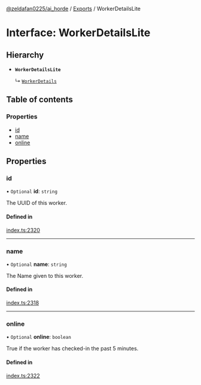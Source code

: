 [@zeldafan0225/ai_horde](../README.md) / [Exports](../modules.md) / WorkerDetailsLite

# Interface: WorkerDetailsLite

## Hierarchy

- **`WorkerDetailsLite`**

  ↳ [`WorkerDetails`](WorkerDetails.md)

## Table of contents

### Properties

- [id](WorkerDetailsLite.md#id)
- [name](WorkerDetailsLite.md#name)
- [online](WorkerDetailsLite.md#online)

## Properties

### id

• `Optional` **id**: `string`

The UUID of this worker.

#### Defined in

[index.ts:2320](https://github.com/ZeldaFan0225/ai_horde/blob/1d5fbc0/index.ts#L2320)

___

### name

• `Optional` **name**: `string`

The Name given to this worker.

#### Defined in

[index.ts:2318](https://github.com/ZeldaFan0225/ai_horde/blob/1d5fbc0/index.ts#L2318)

___

### online

• `Optional` **online**: `boolean`

True if the worker has checked-in the past 5 minutes.

#### Defined in

[index.ts:2322](https://github.com/ZeldaFan0225/ai_horde/blob/1d5fbc0/index.ts#L2322)
